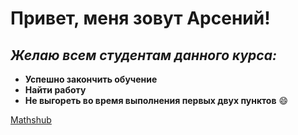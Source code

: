 # Привет, меня зовут Арсений! 

## ***Желаю всем студентам данного курса:***

- **Успешно закончить обучение**
- **Найти работу**
- **Не выгореть во время выполнения первых двух пунктов** :smile:

[Mathshub](https://maths-h.com/)